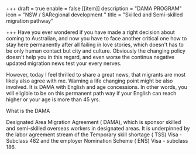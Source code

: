 +++
draft = true
enable = false
[[item]]
description = "DAMA PROGRAM"
icon = "NSW  / SARegional development  "
title = "Skilled and Semi-skilled migration pathway"

+++
Have you ever wondered if you have made a right decision about coming to Australian, and now you have to face another critical one how to stay here permanently after all failing in love stories, which doesn't has to be only human contact but city and culture. Obviously the changing policy doesn't help you in this regard, and even worse the continua negative updated migration news test your every nerves.

However, today I feel thrilled to share a great news, that migrants are most likely also agree with me. Warning a life changing point might be also involved. It is DAMA with English and age concessions. In other words, you will eligible to be on this permanent path way if your English can reach higher or your age is more than 45 yrs.

What is the DAMA 

Designated Area Migration Agreement ( DAMA), which is sponsor skilled and semi-skilled overseas workers in designated areas. It is underpinned by the labor agreement stream of the Temporary skill shortage ( TSS) Visa - Subclass 482 and the employer Nomination Scheme ( ENS) Visa - subclass 186. 